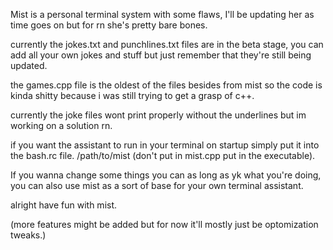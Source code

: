 Mist is a personal terminal system with some flaws, I'll be updating her as time goes on but for rn she's pretty bare bones.

currently the jokes.txt and punchlines.txt files are in the beta stage, you can add all your own jokes and stuff but just remember that they're still being updated.

the games.cpp file is the oldest of the files besides from mist so the code is kinda shitty because i was still trying to get a grasp of c++.

currently the joke files wont print properly without the underlines but im working on a solution rn.

if you want the assistant to run in your terminal on startup simply put it into the bash.rc file.
/path/to/mist (don't put in mist.cpp put in the executable).

If you wanna change some things you can as long as yk what you're doing, you can also use mist as a sort of base for your own terminal assistant.

alright have fun with mist.

(more features might be added but for now it'll mostly just be optomization tweaks.)
